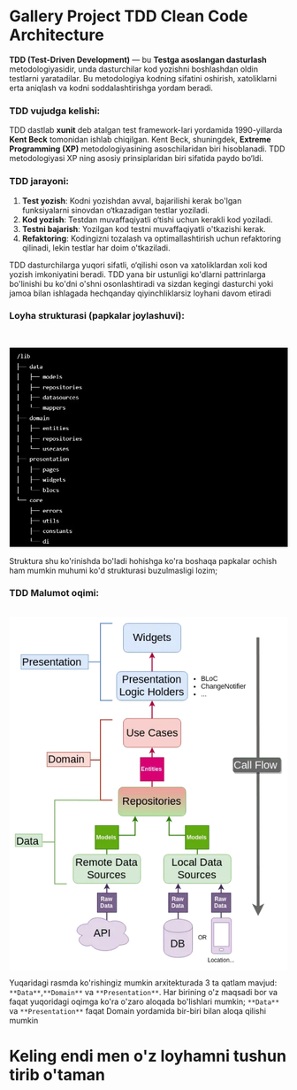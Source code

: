 # Gallery Project TDD Clean Code Architecture

**TDD (Test-Driven Development)** — bu **Testga asoslangan dasturlash** metodologiyasidir, unda
dasturchilar kod yozishni boshlashdan oldin testlarni yaratadilar. Bu metodologiya kodning sifatini
oshirish, xatoliklarni erta aniqlash va kodni soddalashtirishga yordam beradi.

### TDD vujudga kelishi:

TDD dastlab **xunit** deb atalgan test framework-lari yordamida 1990-yillarda **Kent Beck**
tomonidan ishlab chiqilgan. Kent Beck, shuningdek, **Extreme Programming (XP)** metodologiyasining
asoschilaridan biri hisoblanadi. TDD metodologiyasi XP ning asosiy prinsiplaridan biri sifatida
paydo bo‘ldi.

### TDD jarayoni:

1. **Test yozish**: Kodni yozishdan avval, bajarilishi kerak bo'lgan funksiyalarni sinovdan
   o‘tkazadigan testlar yoziladi.
2. **Kod yozish**: Testdan muvaffaqiyatli o‘tishi uchun kerakli kod yoziladi.
3. **Testni bajarish**: Yozilgan kod testni muvaffaqiyatli o'tkazishi kerak.
4. **Refaktoring**: Kodingizni tozalash va optimallashtirish uchun refaktoring qilinadi, lekin
   testlar har doim o'tkaziladi.

TDD dasturchilarga yuqori sifatli, o‘qilishi oson va xatoliklardan xoli kod yozish imkoniyatini
beradi.
TDD yana bir ustunligi ko'dlarni pattrinlarga bo'linishi bu ko'dni o'shni osonlashtiradi va sizdan
kegingi dasturchi yoki jamoa bilan ishlagada hechqanday qiyinchliklarsiz loyhani davom etiradi

### Loyha strukturasi (papkalar joylashuvi):
<br>

![foldr](assets/readme/structure.webp)
<br>

Struktura shu ko'rinishda bo'ladi hohishga ko'ra boshaqa papkalar ochish
ham mumkin muhumi ko'd strukturasi buzulmasligi lozim;

### TDD Malumot oqimi:
<br>

<div align="center" style="background-color: #ffffff; padding: 10px; display: inline-block;">
  <img src="assets/readme/tdd.webp" alt="tdd" />
</div>

<br>

Yuqaridagi rasmda ko'rishingiz mumkin  arxitekturada 3 ta qatlam mavjud: 
`**Data**`,`**Domain**` va `**Presentation**`. Har birining o'z maqsadi bor va faqat yuqoridagi oqimga
ko'ra o'zaro
aloqada bo'lishlari mumkin;
`**Data**` va `**Presentation**` faqat Domain yordamida bir-biri bilan aloqa qilishi mumkin


# Keling endi men o'z loyhamni tushun tirib o'taman










